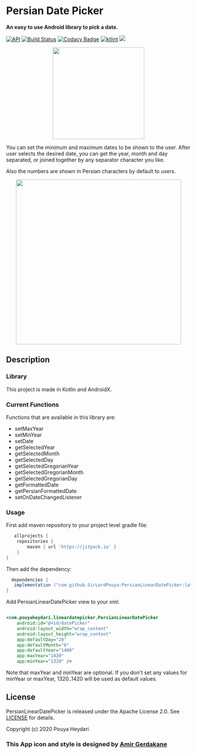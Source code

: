 # Persian Date Picker

**An easy to use Android library to pick a date.**

[![API](https://img.shields.io/badge/API-16%2B-brightgreen.svg?style=flat)](https://android-arsenal.com/api?level=16)
[![Build Status](https://travis-ci.org/SirLordPouya/PersianLinearDatePicker.svg?branch=master)](https://travis-ci.org/SirLordPouya/PersianLinearDatePicker)
[![Codacy Badge](https://api.codacy.com/project/badge/Grade/7e8f094fd77044b5b26bc6c157bfbbc3)](https://www.codacy.com/manual/SirLordPouya/AndroidAppUpdater?utm_source=github.com&amp;utm_medium=referral&amp;utm_content=SirLordPouya/AndroidAppUpdater&amp;utm_campaign=Badge_Grade)
[![ktlint](https://img.shields.io/badge/code%20style-%E2%9D%A4-FF4081.svg)](https://ktlint.github.io/)
[![](https://jitpack.io/v/SirLordPouya/PersianLinearDatePicker.svg)](https://jitpack.io/#SirLordPouya/PersianLinearDatePicker)

<p align="center">
<img src="https://github.com/SirLordPouya/PersianLinearDatePicker/blob/master/shots/icon.png" width="250">
</p>

You can set the minimum and maximum dates to be shown to the user. After user selects the desired
date, you can get the year, month and day separated, or joined together by any separator character you like.

Also the numbers are shown in Persian characters by default to users.

<p align="center">
<img src="https://github.com/SirLordPouya/PersianLinearDatePicker/blob/master/shots/Screenshot_3.png" width="450">
</p>

## Description

### Library

This project is made in Kotlin and AndroidX.

### Current Functions

Functions that are available in this library are:

* setMaxYear
* setMinYear
* setDate
* getSelectedYear
* getSelectedMonth
* getSelectedDay
* getSelectedGregorianYear
* getSelectedGregorianMonth
* getSelectedGregorianDay
* getFormattedDate
* getPersianFormattedDate
* setOnDateChangedListener

### Usage

First add maven repository to your project level gradle file:

```groovy
   allprojects {
    repositories {
        maven { url 'https://jitpack.io' }
    }
}
 ```

Then add the dependency:

 ```groovy
   dependencies {
    implementation ("com.github.SirLordPouya:PersianLinearDatePicker:latest_version")
}
  ```

Add PersianLinearDatePicker view to your xml:

```xml

<com.pouyaheydari.lineardatepicker.PersianLinearDatePicker
    android:id="@+id/datePicker"
    android:layout_width="wrap_content"
    android:layout_height="wrap_content"
    app:defaultDay="20"
    app:defaultMonth="6"
    app:defaultYear="1400"
    app:maxYear="1420"
    app:minYear="1320" />
```

Note that maxYear and minYear are optional. If you don't set any values for minYear or maxYear,
1320..1420 will be used as default values.

## License

PersianLinearDatePicker is released under the Apache License 2.0.
See [LICENSE](https://github.com/SirLordPouya/PersianLinearDatePicker/blob/master/LICENSE.md) for
details.

Copyright (c) 2020 Pouya Heydari

### <div>This App icon and style is designed by <a href="https://dribbble.com/Amirgk" title="Amir Gerdakane">Amir Gerdakane</a>
